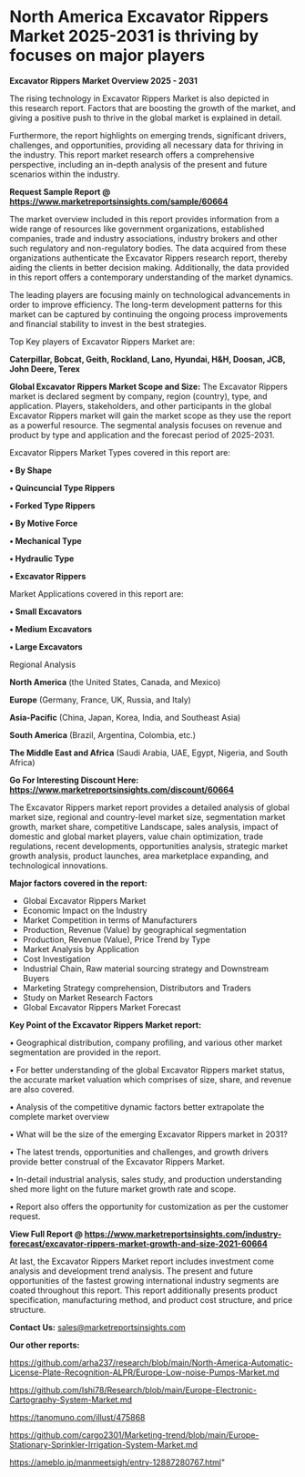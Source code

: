 # North America Excavator Rippers Market 2025-2031 is thriving by focuses on major players

<Strong> Excavator Rippers Market Overview 2025 - 2031</strong>

The rising technology in Excavator Rippers Market is also depicted in this research report. Factors that are boosting the growth of the market, and giving a positive push to thrive in the global market is explained in detail.

Furthermore, the report highlights on emerging trends, significant drivers, challenges, and opportunities, providing all necessary data for thriving in the industry. This report market research offers a comprehensive perspective, including an in-depth analysis of the present and future scenarios within the industry.

<strong>Request Sample Report @ <a href=https://www.marketreportsinsights.com/sample/60664>https://www.marketreportsinsights.com/sample/60664</a></strong>

The market overview included in this report provides information from a wide range of resources like government organizations, established companies, trade and industry associations, industry brokers and other such regulatory and non-regulatory bodies. The data acquired from these organizations authenticate the Excavator Rippers research report, thereby aiding the clients in better decision making. Additionally, the data provided in this report offers a contemporary understanding of the market dynamics.

The leading players are focusing mainly on technological advancements in order to improve efficiency. The long-term development patterns for this market can be captured by continuing the ongoing process improvements and financial stability to invest in the best strategies.

Top Key players of Excavator Rippers Market are:

<strong>Caterpillar, Bobcat, Geith, Rockland, Lano, Hyundai, H&H, Doosan, JCB, John Deere, Terex</strong>

<strong><b>Global Excavator Rippers Market Scope and Size:</b></strong>
The Excavator Rippers market is declared segment by company, region (country), type, and application. Players, stakeholders, and other participants in the global Excavator Rippers market will gain the market scope as they use the report as a powerful resource. The segmental analysis focuses on revenue and product by type and application and the forecast period of 2025-2031.

Excavator Rippers Market Types covered in this report are:

<strong>• By Shape

• Quincuncial Type Rippers

• Forked Type Rippers

• By Motive Force

• Mechanical Type

• Hydraulic Type

• Excavator Rippers</strong>

Market Applications covered in this report are:

<strong>• Small Excavators

• Medium Excavators

• Large Excavators</strong> 

Regional Analysis

<strong>North America</strong> (the United States, Canada, and Mexico)

<strong>Europe</strong> (Germany, France, UK, Russia, and Italy)

<strong>Asia-Pacific</strong> (China, Japan, Korea, India, and Southeast Asia)

<strong>South America</strong> (Brazil, Argentina, Colombia, etc.)

<strong>The Middle East and Africa</strong> (Saudi Arabia, UAE, Egypt, Nigeria, and South Africa)

<strong>Go For Interesting Discount Here: <a href=https://www.marketreportsinsights.com/discount/60664>https://www.marketreportsinsights.com/discount/60664</a></strong>

The Excavator Rippers market report provides a detailed analysis of global market size, regional and country-level market size, segmentation market growth, market share, competitive Landscape, sales analysis, impact of domestic and global market players, value chain optimization, trade regulations, recent developments, opportunities analysis, strategic market growth analysis, product launches, area marketplace expanding, and technological innovations.

<strong><b>Major factors covered in the report:</b></strong>
<ul>
  <li>Global Excavator Rippers Market </li>
  <li>Economic Impact on the Industry</li>
  <li>Market Competition in terms of Manufacturers</li>
  <li>Production, Revenue (Value) by geographical segmentation</li>
  <li>Production, Revenue (Value), Price Trend by Type</li>
  <li>Market Analysis by Application</li>
  <li>Cost Investigation</li>
  <li>Industrial Chain, Raw material sourcing strategy and Downstream Buyers</li>
  <li>Marketing Strategy comprehension, Distributors and Traders</li>
  <li>Study on Market Research Factors</li>
  <li>Global Excavator Rippers Market Forecast</li>
</ul>

<strong><b>Key Point of the Excavator Rippers Market report:</b></strong>

• Geographical distribution, company profiling, and various other market segmentation are provided in the report.

• For better understanding of the global Excavator Rippers market status, the accurate market valuation which comprises of size, share, and revenue are also covered.

• Analysis of the competitive dynamic factors better extrapolate the complete market overview

• What will be the size of the emerging Excavator Rippers market in 2031?

• The latest trends, opportunities and challenges, and growth drivers provide better construal of the Excavator Rippers Market.

• In-detail industrial analysis, sales study, and production understanding shed more light on the future market growth rate and scope.

• Report also offers the opportunity for customization as per the customer request.

<strong><b>View Full Report @ <a href=https://www.marketreportsinsights.com/industry-forecast/excavator-rippers-market-growth-and-size-2021-60664>https://www.marketreportsinsights.com/industry-forecast/excavator-rippers-market-growth-and-size-2021-60664</a></b></strong>


At last, the Excavator Rippers Market report includes investment come analysis and development trend analysis. The present and future opportunities of the fastest growing international industry segments are coated throughout this report. This report additionally presents product specification, manufacturing method, and product cost structure, and price structure.

<strong>Contact Us:</strong>
sales@marketreportsinsights.com

<strong>Our other reports:</strong>

<a href=https://github.com/arha237/research/blob/main/North-America-Automatic-License-Plate-Recognition-ALPR/Europe-Low-noise-Pumps-Market.md>https://github.com/arha237/research/blob/main/North-America-Automatic-License-Plate-Recognition-ALPR/Europe-Low-noise-Pumps-Market.md</a>

<a href=https://github.com/Ishi78/Research/blob/main/Europe-Electronic-Cartography-System-Market.md>https://github.com/Ishi78/Research/blob/main/Europe-Electronic-Cartography-System-Market.md</a>

<a href=https://tanomuno.com/illust/475868>https://tanomuno.com/illust/475868</a>

<a href=https://github.com/cargo2301/Marketing-trend/blob/main/Europe-Stationary-Sprinkler-Irrigation-System-Market.md>https://github.com/cargo2301/Marketing-trend/blob/main/Europe-Stationary-Sprinkler-Irrigation-System-Market.md</a>

<a href=https://ameblo.jp/manmeetsigh/entry-12887280767.html>https://ameblo.jp/manmeetsigh/entry-12887280767.html</a>"
